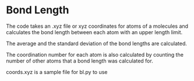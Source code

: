 # Bond Length
The code takes an .xyz file or xyz coordinates for atoms of a molecules and calculates the bond length between each atom with an upper length limit. 

The average and the standard deviation of the bond lengths are calculated. 

The coordination number for each atom is also calculated by counting the number of other atoms that a bond length was calculated for. 

coords.xyz is a sample file for bl.py to use
